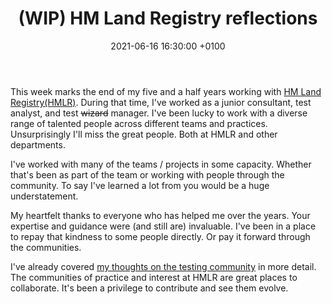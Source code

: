 ﻿---
layout: post
title:  "(WIP) HM Land Registry reflections"
date:  2021-06-16 16:30:00 +0100
categories: jekyll update
---
This week marks the end of my five and a half years working with [HM Land Registry(HMLR)][1]. During that time, I've worked as a  junior consultant, test analyst, and test ~~wizard~~ manager. I've been lucky to work with a diverse range of talented people across different teams and practices. Unsurprisingly I'll miss the great people. Both at HMLR and other departments.

I've worked with many of the teams / projects in some capacity. Whether that's been as part of the team or working with people through the community. To say I've learned a lot from you would be a huge understatement.

My heartfelt thanks to everyone who has helped me over the years. Your expertise and guidance were (and still are) invaluable. I've been in a place to repay that kindness to some people directly. Or pay it forward through the communities.

I've already covered [my thoughts on the testing community][2] in more detail.  The communities of practice and interest at HMLR are great places to collaborate. It's been a privilege to contribute and see them evolve.

[1]: https://www.gov.uk/government/organisations/land-registry
[2]: https://flynnbops.github.io/jekyll/update/2021/06/16/letter_to_HMLR_test_community.html
